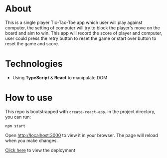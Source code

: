# About

This is a single player Tic-Tac-Toe app which user will play against computer, the setting of computer will try to block the player's move on the board and aim to win.
This app will record the score of player and computer, user could press the retry button to reset the game or start over button to reset the game and score.

# Technologies

- Using **TypeScript** & **React** to manipulate DOM

# How to use

This repo is bootstrapped with `create-react-app`. In the project directory, you can run:

```
npm start
```

Open [http://localhost:3000](http://localhost:3000) to view it in your browser. The page will reload when you make changes.

[Click here](https://jadefred.github.io/typescript_react_tic_tac_toe/) to view the deployment
